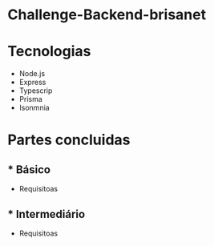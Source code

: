 # Challenge-Backend-brisanet


# Tecnologias
- Node.js
- Express
- Typescrip
- Prisma
- Isonmnia

# Partes concluidas

## *  __Básico__
- Requisitoas

## * __Intermediário__
- Requisitoas
